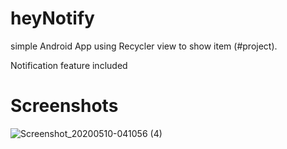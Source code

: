# heyNotify

simple Android App using Recycler view to show item (#project).

Notification feature included

# Screenshots

![Screenshot_20200510-041056 (4)](https://user-images.githubusercontent.com/47456990/81486809-205cc100-9275-11ea-948c-bd722e70199c.jpg)
